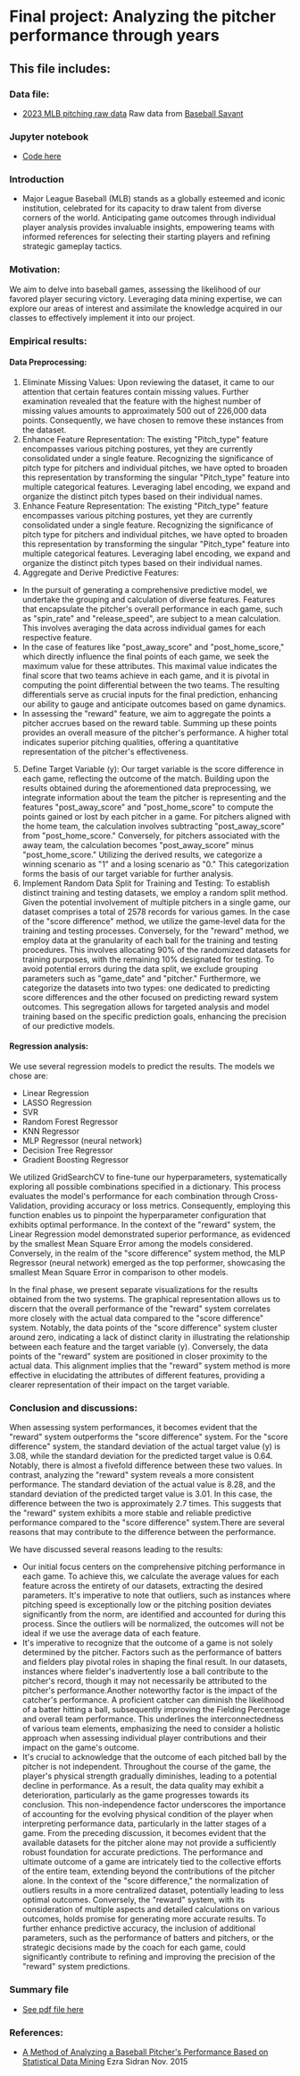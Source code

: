   # Final project: Analyzing the pitcher performance through years

## This file includes:



### Data file:
- [2023 MLB pitching raw data](https://github.com/ollill0823/102.UIUC_MS_CS-412-Introduction-to-Data-Mining/tree/main/Report) Raw data from [Baseball Savant](https://baseballsavant.mlb.com/statcast_search)


### Jupyter notebook
- [Code here](https://github.com/ollill0823/102.UIUC_MS_CS-412-Introduction-to-Data-Mining/blob/main/Report/Final_proeject_1205.ipynb)

### Introduction
- Major League Baseball (MLB) stands as a globally esteemed and iconic institution, celebrated for its capacity to draw talent from diverse corners of the world. Anticipating game outcomes through individual player analysis provides invaluable insights, empowering teams with informed references for selecting their starting players and refining strategic gameplay tactics.

### Motivation:
We aim to delve into baseball games, assessing the likelihood of our favored player securing victory. Leveraging data mining expertise, we can explore our areas of interest and assimilate the knowledge acquired in our classes to effectively implement it into our project.

### Empirical results:
#### Data Preprocessing: 
1. Eliminate Missing Values: Upon reviewing the dataset, it came to our attention that certain features contain missing values. Further examination revealed that the feature with the highest number of missing values amounts to approximately 500 out of 226,000 data points. Consequently, we have chosen to remove these instances from the dataset.
2.	Enhance Feature Representation: The existing "Pitch_type" feature encompasses 
various pitching postures, yet they are currently consolidated under a single feature. Recognizing the significance of pitch type for pitchers and individual pitches, we have opted to broaden this representation by transforming the singular "Pitch_type" feature into multiple categorical features. Leveraging label encoding, we expand and organize the distinct pitch types based on their individual names.
3.	Enhance Feature Representation: The existing "Pitch_type" feature encompasses 
various pitching postures, yet they are currently consolidated under a single feature. Recognizing the significance of pitch type for pitchers and individual pitches, we have opted to broaden this representation by transforming the singular "Pitch_type" feature into multiple categorical features. Leveraging label encoding, we expand and organize the distinct pitch types based on their individual names.
4.	Aggregate and Derive Predictive Features:
   *	In the pursuit of generating a comprehensive predictive model, we undertake the grouping and calculation of diverse features. Features that encapsulate the pitcher's overall performance in each game, such as "spin_rate" and "release_speed", are subject to a mean calculation. This involves averaging the data across individual games for each respective feature.
   *	In the case of features like "post_away_score" and "post_home_score," which directly influence the final points of each game, we seek the maximum value for these attributes. This maximal value indicates the final score that two teams achieve in each game, and it is pivotal in computing the point differential between the two teams. The resulting differentials serve as crucial inputs for the final prediction, enhancing our ability to gauge and anticipate outcomes based on game dynamics.
   *	In assessing the "reward" feature, we aim to aggregate the points a pitcher accrues based on the reward table. Summing up these points provides an overall measure of the pitcher's performance. A higher total indicates superior pitching qualities, offering a quantitative representation of the pitcher's effectiveness.
5.	Define Target Variable (y):
Our target variable is the score difference in each game, reflecting the outcome of the match. Building upon the results obtained during the aforementioned data preprocessing, we integrate information about the team the pitcher is representing and the features "post_away_score" and "post_home_score" to compute the points gained or lost by each pitcher in a game. For pitchers aligned with the home team, the calculation involves subtracting "post_away_score" from "post_home_score." Conversely, for pitchers associated with the away team, the calculation becomes "post_away_score" minus "post_home_score." Utilizing the derived results, we categorize a winning scenario as "1" and a losing scenario as "0." This categorization forms the basis of our target variable for further analysis.
6.	Implement Random Data Split for Training and Testing: To establish distinct training and testing datasets, we employ a random split method. Given the potential involvement of multiple pitchers in a single game, our dataset comprises a total of 2578 records for various games. In the case of the "score difference" method, we utilize the game-level data for the training and testing processes. Conversely, for the "reward" method, we employ data at the granularity of each ball for the training and testing procedures. This involves allocating 90% of the randomized datasets for training purposes, with the remaining 10% designated for testing. To avoid potential errors during the data split, we exclude grouping parameters such as "game_date" and "pitcher." Furthermore, we categorize the datasets into two types: one dedicated to predicting score differences and the other focused on predicting reward system outcomes. This segregation allows for targeted analysis and model training based on the specific prediction goals, enhancing the precision of our predictive models.

#### Regression analysis: 
We use several regression models to predict the results. The models we chose are:
   -	Linear Regression
   -	LASSO Regression
   -	SVR
   -	Random Forest Regressor
   -	KNN Regressor
   -	MLP Regressor (neural network)
   -	Decision Tree Regressor
   -	Gradient Boosting Regressor

We utilized GridSearchCV to fine-tune our hyperparameters, systematically exploring all possible combinations specified in a dictionary. This process evaluates the model's performance for each combination through Cross-Validation, providing accuracy or loss metrics. Consequently, employing this function enables us to pinpoint the hyperparameter configuration that exhibits optimal performance. In the context of the "reward" system, the Linear Regression model demonstrated superior performance, as evidenced by the smallest Mean Square Error among the models considered. Conversely, in the realm of the "score difference” system method, the MLP Regressor (neural network) emerged as the top performer, showcasing the smallest Mean Square Error in comparison to other models.

In the final phase, we present separate visualizations for the results obtained from the two systems. The graphical representation allows us to discern that the overall performance of the "reward" system correlates more closely with the actual data compared to the "score difference" system. Notably, the data points of the "score difference" system cluster around zero, indicating a lack of distinct clarity in illustrating the relationship between each feature and the target variable (y). Conversely, the data points of the "reward" system are positioned in closer proximity to the actual data. This alignment implies that the "reward" system method is more effective in elucidating the attributes of different features, providing a clearer representation of their impact on the target variable.

### Conclusion and discussions:
When assessing system performances, it becomes evident that the "reward" system outperforms the "score difference" system. For the "score difference" system, the standard deviation of the actual target value (y) is 3.08, while the standard deviation for the predicted target value is 0.64. Notably, there is almost a fivefold difference between these two values. In contrast, analyzing the "reward" system reveals a more consistent performance. The standard deviation of the actual value is 8.28, and the standard deviation of the predicted target value is 3.01. In this case, the difference between the two is approximately 2.7 times. This suggests that the "reward" system exhibits a more stable and reliable predictive performance compared to the "score difference" system.There are several reasons that may contribute to the difference between the performance.

We have discussed several reasons leading to the results:
-	Our initial focus centers on the comprehensive pitching performance in each game. To achieve this, we calculate the average values for each feature across the entirety of our datasets, extracting the desired parameters. It's imperative to note that outliers, such as instances where pitching speed is exceptionally low or the pitching position deviates significantly from the norm, are identified and accounted for during this process. Since the outliers will be normalized, the outcomes will not be ideal if we use the average data of each feature. 
-	It's imperative to recognize that the outcome of a game is not solely determined by the pitcher. Factors such as the performance of batters and fielders play pivotal roles in shaping the final result. In our datasets, instances where fielder's inadvertently lose a ball contribute to the pitcher's record, though it may not necessarily be attributed to the pitcher's performance.Another noteworthy factor is the impact of the catcher's performance. A proficient catcher can diminish the likelihood of a batter hitting a ball, subsequently improving the Fielding Percentage and overall team performance. This underlines the interconnectedness of various team elements, emphasizing the need to consider a holistic approach when assessing individual player contributions and their impact on the game's outcome.
-	It's crucial to acknowledge that the outcome of each pitched ball by the pitcher is not independent. Throughout the course of the game, the player's physical strength gradually diminishes, leading to a potential decline in performance. As a result, the data quality may exhibit a deterioration, particularly as the game progresses towards its conclusion. This non-independence factor underscores the importance of accounting for the evolving physical condition of the player when interpreting performance data, particularly in the latter stages of a game.
From the preceding discussion, it becomes evident that the available datasets for the pitcher alone may not provide a sufficiently robust foundation for accurate predictions. The performance and ultimate outcome of a game are intricately tied to the collective efforts of the entire team, extending beyond the contributions of the pitcher alone. In the context of the "score difference," the normalization of outliers results in a more centralized dataset, potentially leading to less optimal outcomes. Conversely, the "reward" system, with its consideration of multiple aspects and detailed calculations on various outcomes, holds promise for generating more accurate results. To further enhance predictive accuracy, the inclusion of additional parameters, such as the performance of batters and pitchers, or the strategic decisions made by the coach for each game, could significantly contribute to refining and improving the precision of the "reward" system predictions.
       
### Summary file
- [See pdf file here](https://github.com/ollill0823/102.UIUC_MS_CS-412-Introduction-to-Data-Mining/blob/main/Final%20Project%20Report.pdf)


### References:
- [A Method of Analyzing a Baseball Pitcher's Performance Based on Statistical Data Mining](https://www.researchgate.net/publication/283722473_A_Method_of_Analyzing_a_Baseball_Pitcher's_Performance_Based_on_Statistical_Data_Mining) Ezra Sidran Nov. 2015
